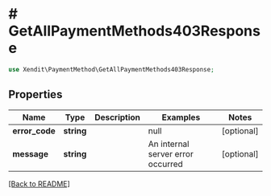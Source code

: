 # # GetAllPaymentMethods403Response


```php
use Xendit\PaymentMethod\GetAllPaymentMethods403Response;
```
## Properties

| Name | Type | Description | Examples | Notes |
| ------------ | ------------- | ------------- | ------------- | -------------|
| **error_code** | **string** |  | null |  [optional] |
| **message** | **string** |  | An internal server error occurred |  [optional] |


[[Back to README]](../../README.md)
